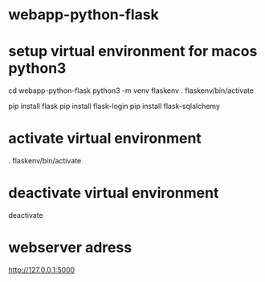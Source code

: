 # webapp-python-flask

# setup virtual environment for macos python3
cd webapp-python-flask
python3 -m venv flaskenv
. flaskenv/bin/activate

pip install flask
pip install flask-login
pip install flask-sqlalchemy

# activate virtual environment
. flaskenv/bin/activate

# deactivate virtual environment
deactivate

# webserver adress
http://127.0.0.1:5000